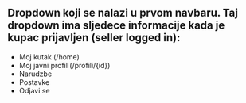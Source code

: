 ## Dropdown koji se nalazi u prvom navbaru. Taj dropdown ima sljedece informacije kada je kupac prijavljen (seller logged in):

- Moj kutak (/home)
- Moj javni profil (/profili/{id})
- Narudzbe
- Postavke
- Odjavi se